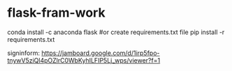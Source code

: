 # flask-fram-work
conda install -c anaconda flask
#or create requirements.txt file 
pip install -r requirements.txt

signinform: https://jamboard.google.com/d/1irp5fpo-tnywV5ziQl4pOZlrC0WbKyhILFIP5Lj_wps/viewer?f=1
